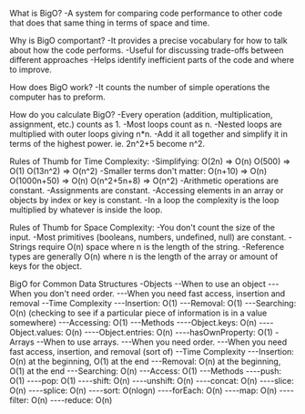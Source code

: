 What is BigO?
-A system for comparing code performance to other code that does that same thing in terms of space and time.

Why is BigO comportant?
-It provides a precise vocabulary for how to talk about how the code performs.
-Useful for discussing trade-offs between different approaches
-Helps identify inefficient parts of the code and where to improve.

How does BigO work?
-It counts the number of simple operations the computer has to preform.

How do you calculate BigO?
-Every operation (addition, multiplication, assignment, etc.) counts as 1.
-Most loops count as n.
-Nested loops are multiplied with outer loops giving n*n.
-Add it all together and simplify it in terms of the highest power. ie. 2n^2+5 become n^2.

Rules of Thumb for Time Complexity:
-Simplifying:
    O(2n) => O(n)
    O(500) => O(1)
    O(13n^2) => O(n^2)
-Smaller terms don't matter:
    O(n+10) => O(n)
    O(1000n+50) => O(n)
    O(n^2+5n+8) => O(n^2)
-Arithmetic operations are constant.
-Assignments are constant.
-Accessing elements in an array or objects by index or key is constant.
-In a loop the complexity is the loop multiplied by whatever is inside the loop.

Rules of Thumb for Space Complexity:
-You don't count the size of the input.
-Most primitives (booleans, numbers, undefined, null) are constant.
-Strings require O(n) space where n is the length of the string.
-Reference types are generally O(n) where n is the length of the array or amount of keys for the object.

BigO for Common Data Structures
-Objects
--When to use an object
---When you don't need order.
---When you need fast access, insertion and removal
--Time Complexity
---Insertion: O(1)
---Removal: O(1)
---Searching: O(n) (checking to see if a particular piece of information is in a value somewhere)
---Accessing: O(1)
---Methods
----Object.keys: O(n)
----Object.values: O(n)
----Object.entries: O(n)
----hasOwnProperty: O(1)
-Arrays
--When to use arrays.
---When you need order.
---When you need fast access, insertion, and removal (sort of)
--Time Complexity
---Insertion: O(n) at the beginning, O(1) at the end
---Removal: O(n) at the beginning, O(1) at the end
---Searching: O(n)
---Access: O(1)
---Methods
----push: O(1)
----pop: O(1)
----shift: O(n)
----unshift: O(n)
----concat: O(n)
----slice: O(n)
----splice: O(n)
----sort: O(nlogn)
----forEach: O(n)
----map: O(n)
----filter: O(n)
----reduce: O(n)